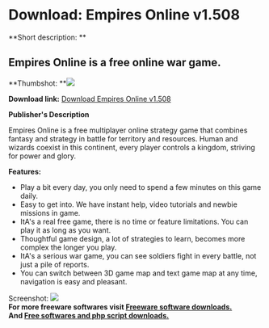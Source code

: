 # Download: Empires Online v1.508

**Short description: **

## Empires Online is a free online war game.

  
**Thumbshot: **![](http://www.freewarefiles.com/screenshot/empiresonline_md.jpg)   
  
**Download link:** [Download Empires Online v1.508](http://freesoftwares.boysofts.com/Empires-Online_program_70470.html)  
  

**Publisher's Description**  
  

Empires Online is a free multiplayer online strategy game that combines
fantasy and strategy in battle for territory and resources. Human and wizards
coexist in this continent, every player controls a kingdom, striving for power
and glory.

**Features:**

  * Play a bit every day, you only need to spend a few minutes on this game daily. 
  * Easy to get into. We have instant help, video tutorials and newbie missions in game. 
  * ItA's a real free game, there is no time or feature limitations. You can play it as long as you want. 
  * Thoughtful game design, a lot of strategies to learn, becomes more complex the longer you play. 
  * ItA's a serious war game, you can see soldiers fight in every battle, not just a pile of reports. 
  * You can switch between 3D game map and text game map at any time, navigation is easy and pleasant. 

  
  
Screenshot: ![](http://www.freewarefiles.com/screenshot/empiresonline.jpg)  
**For more freeware softwares visit [Freeware software downloads.](http://freesoftwares.boysofts.com/)**   
**And [Free softwares and php script downloads.](http://www.boysofts.com/)**

